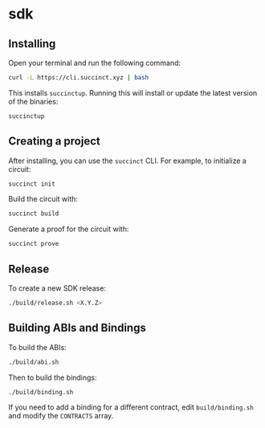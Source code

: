 # sdk

## Installing

Open your terminal and run the following command:

```sh
curl -L https://cli.succinct.xyz | bash
```

This installs `succinctup`. Running this will install or update the latest version of the binaries:

```sh
succinctup
```

## Creating a project

After installing, you can use the `succinct` CLI. For example, to initialize a circuit:

```sh
succinct init
```

Build the circuit with:

```sh
succinct build
```

Generate a proof for the circuit with:

```sh
succinct prove
```

## Release

To create a new SDK release:

```sh
./build/release.sh <X.Y.Z>
```

## Building ABIs and Bindings

To build the ABIs:

```sh
./build/abi.sh
```

Then to build the bindings:

```sh
./build/binding.sh
```

If you need to add a binding for a different contract, edit `build/binding.sh` and modify the `CONTRACTS` array.